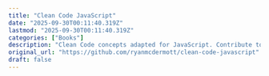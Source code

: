 ```yaml
---
title: "Clean Code JavaScript"
date: "2025-09-30T00:11:40.319Z"
lastmod: "2025-09-30T00:11:40.319Z"
categories: ["Books"]
description: "Clean Code concepts adapted for JavaScript. Contribute to ryanmcdermott/clean-code-javascript development by creating an account on GitHub."
original_url: "https://github.com/ryanmcdermott/clean-code-javascript"
draft: false
---
```

